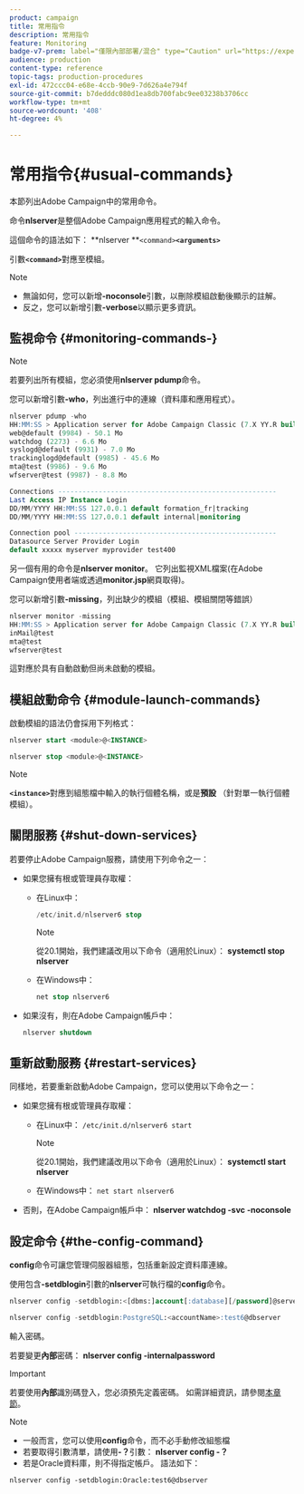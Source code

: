 ```yaml
---
product: campaign
title: 常用指令
description: 常用指令
feature: Monitoring
badge-v7-prem: label="僅限內部部署/混合" type="Caution" url="https://experienceleague.adobe.com/docs/campaign-classic/using/installing-campaign-classic/architecture-and-hosting-models/hosting-models-lp/hosting-models.html?lang=zh-Hant" tooltip="僅適用於內部部署和混合部署"
audience: production
content-type: reference
topic-tags: production-procedures
exl-id: 472ccc04-e68e-4ccb-90e9-7d626a4e794f
source-git-commit: b7dedddc080d1ea8db700fabc9ee03238b3706cc
workflow-type: tm+mt
source-wordcount: '408'
ht-degree: 4%

---
```


# 常用指令{#usual-commands}



本節列出Adobe Campaign中的常用命令。

命令&#x200B;**nlserver**&#x200B;是整個Adobe Campaign應用程式的輸入命令。

這個命令的語法如下： **nlserver **`<command>`****`<arguments>`****

引數&#x200B;**`<command>`**&#x200B;對應至模組。

>[!NOTE]
>
>* 無論如何，您可以新增&#x200B;**-noconsole**&#x200B;引數，以刪除模組啟動後顯示的註解。
>* 反之，您可以新增引數&#x200B;**-verbose**&#x200B;以顯示更多資訊。
>

## 監視命令 {#monitoring-commands-}

>[!NOTE]
>
>若要列出所有模組，您必須使用&#x200B;**nlserver pdump**&#x200B;命令。

您可以新增引數&#x200B;**-who**，列出進行中的連線（資料庫和應用程式）。

```sql
nlserver pdump -who
HH:MM:SS > Application server for Adobe Campaign Classic (7.X YY.R build XXX@SHA1) of DD/MM/YYYY
web@default (9984) - 50.1 Mo
watchdog (2273) - 6.6 Mo
syslogd@default (9931) - 7.0 Mo
trackinglogd@default (9985) - 45.6 Mo
mta@test (9986) - 9.6 Mo
wfserver@test (9987) - 8.8 Mo

Connections ------------------------------------------------------
Last Access IP Instance Login 
DD/MM/YYYY HH:MM:SS 127.0.0.1 default formation_fr|tracking
DD/MM/YYYY HH:MM:SS 127.0.0.1 default internal|monitoring

Connection pool --------------------------------------------------
Datasource Server Provider Login 
default xxxxx myserver myprovider test400
```

另一個有用的命令是&#x200B;**nlserver monitor**。 它列出監視XML檔案(在Adobe Campaign使用者端或透過&#x200B;**monitor.jsp**&#x200B;網頁取得)。

您可以新增引數&#x200B;**-missing**，列出缺少的模組（模組、模組關閉等錯誤）

```sql
nlserver monitor -missing
HH:MM:SS > Application server for Adobe Campaign Classic (7.X YY.R build XXX@SHA1) of DD/MM/YYYY
inMail@test
mta@test
wfserver@test
```

這對應於具有自動啟動但尚未啟動的模組。

## 模組啟動命令 {#module-launch-commands}

啟動模組的語法仍會採用下列格式：

```sql
nlserver start <module>@<INSTANCE>
```

```sql
nlserver stop <module>@<INSTANCE>
```

>[!NOTE]
>
>**`<instance>`**&#x200B;對應到組態檔中輸入的執行個體名稱，或是&#x200B;**預設** （針對單一執行個體模組）。

## 關閉服務 {#shut-down-services}

若要停止Adobe Campaign服務，請使用下列命令之一：

* 如果您擁有根或管理員存取權：

   * 在Linux中：

     ```sql
     /etc/init.d/nlserver6 stop
     ```

     >[!NOTE]
     >
     >從20.1開始，我們建議改用以下命令（適用於Linux）： **systemctl stop nlserver**

   * 在Windows中：

     ```sql
     net stop nlserver6
     ```

* 如果沒有，則在Adobe Campaign帳戶中：

  ```sql
  nlserver shutdown 
  ```

## 重新啟動服務 {#restart-services}

同樣地，若要重新啟動Adobe Campaign，您可以使用以下命令之一：

* 如果您擁有根或管理員存取權：

   * 在Linux中： `/etc/init.d/nlserver6 start`

     >[!NOTE]
     >
     >從20.1開始，我們建議改用以下命令（適用於Linux）： **systemctl start nlserver**

   * 在Windows中： `net start nlserver6`

* 否則，在Adobe Campaign帳戶中： **nlserver watchdog -svc -noconsole**

## 設定命令 {#the-config-command}

**config**&#x200B;命令可讓您管理伺服器組態，包括重新設定資料庫連線。

使用包含&#x200B;**-setdblogin**&#x200B;引數的&#x200B;**nlserver**&#x200B;可執行檔的&#x200B;**config**&#x200B;命令。

```sql
nlserver config -setdblogin:<[dbms:]account[:database][/password]@server>
```

```sql
nlserver config -setdblogin:PostgreSQL:<accountName>:test6@dbserver
```

輸入密碼。

若要變更&#x200B;**內部**&#x200B;密碼： **nlserver config -internalpassword**

>[!IMPORTANT]
>
>若要使用&#x200B;**內部**&#x200B;識別碼登入，您必須預先定義密碼。 如需詳細資訊，請參閱[本章節](../../installation/using/configuring-campaign-server.md#internal-identifier)。

>[!NOTE]
>
>* 一般而言，您可以使用&#x200B;**config**&#x200B;命令，而不必手動修改組態檔
>* 若要取得引數清單，請使用&#x200B;**-？**&#x200B;引數： **nlserver config -？**
>* 若是Oracle資料庫，則不得指定帳戶。 語法如下：
>
>  `nlserver config -setdblogin:Oracle:test6@dbserver`
>

